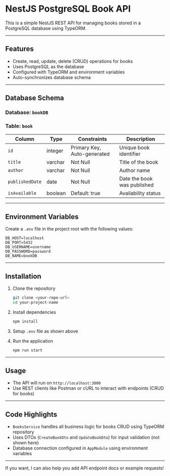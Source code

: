 # NestJS PostgreSQL Book API

This is a simple NestJS REST API for managing books stored in a PostgreSQL database using TypeORM.

---

## Features

- Create, read, update, delete (CRUD) operations for books
- Uses PostgreSQL as the database
- Configured with TypeORM and environment variables
- Auto-synchronizes database schema

---

## Database Schema

### Database: `bookDB`

### Table: `book`

| Column          | Type    | Constraints                 | Description                 |
| --------------- | ------- | --------------------------- | --------------------------- |
| `id`            | integer | Primary Key, Auto-generated | Unique book identifier      |
| `title`         | varchar | Not Null                    | Title of the book           |
| `author`        | varchar | Not Null                    | Author name                 |
| `publishedDate` | date    | Not Null                    | Date the book was published |
| `isAvailable`   | boolean | Default: true               | Availability status         |

---

## Environment Variables

Create a `.env` file in the project root with the following values:

```env
DB_HOST=localhost
DB_PORT=5432
DB_USERNAME=username
DB_PASSWORD=password
DB_NAME=bookDB
```

---

## Installation

1. Clone the repository

   ```bash
   git clone <your-repo-url>
   cd your-project-name
   ```

2. Install dependencies

   ```bash
   npm install
   ```

3. Setup `.env` file as shown above
4. Run the application

   ```bash
   npm run start
   ```

---

## Usage

- The API will run on `http://localhost:3000`
- Use REST clients like Postman or cURL to interact with endpoints (CRUD for books)

---

## Code Highlights

- `BooksService` handles all business logic for books CRUD using TypeORM repository
- Uses DTOs (`CreateBookDto` and `UpdateBookDto`) for input validation (not shown here)
- Database connection configured in `AppModule` using environment variables

---

If you want, I can also help you add API endpoint docs or example requests!
